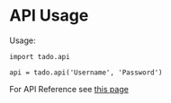 # API Usage

Usage:

``` { .python .select .copy }
import tado.api

api = tado.api('Username', 'Password')
```

For API Reference see [this page](/api/reference)
